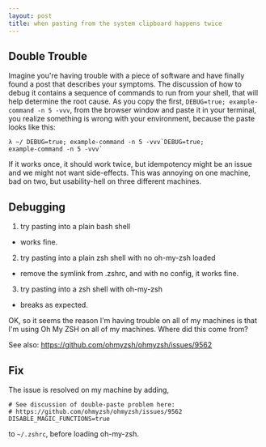 ```yaml
---
layout: post
title: when pasting from the system clipboard happens twice
---
```


## Double Trouble
Imagine you're having trouble with a piece of software and have finally
found a post that describes your symptoms. The discussion of how to
debug it contains a sequence of commands to run from your shell, that
will help determine the root cause. As you copy the first, `DEBUG=true;
example-command -n 5 -vvv`, from the browser window and paste it in your
terminal, you realize something is wrong with your environment, because
the paste looks like this:

```
λ ~/ DEBUG=true; example-command -n 5 -vvv`DEBUG=true;
example-command -n 5 -vvv`
```

If it works once, it should work twice, but idempotency might be an
issue and we might not want side-effects. This was annoying on one
machine, bad on two, but usability-hell on three different machines.

## Debugging
1. try pasting into a plain bash shell
  - works fine.
2. try pasting into a plain zsh shell with no oh-my-zsh loaded
  - remove the symlink from .zshrc, and with no config, it works fine.
3. try pasting into a zsh shell with oh-my-zsh
  - breaks as expected.

OK, so it seems the reason I'm having trouble on all of my machines is
that I'm using Oh My ZSH on all of my machines. Where did this come from?

See also: https://github.com/ohmyzsh/ohmyzsh/issues/9562

## Fix
The issue is resolved on my machine by adding,

```shell
# See discussion of double-paste problem here:
# https://github.com/ohmyzsh/ohmyzsh/issues/9562
DISABLE_MAGIC_FUNCTIONS=true
```

to `~/.zshrc`, before loading oh-my-zsh.
